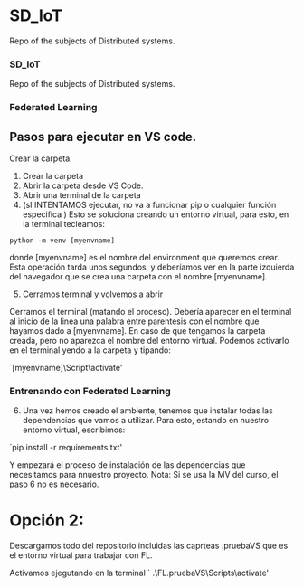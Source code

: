 # SD_IoT
Repo of the subjects of Distributed systems. 

### SD_IoT
Repo of the subjects of Distributed systems. 

### Federated Learning

## Pasos para ejecutar en VS code. 


Crear la carpeta.

1. Crear la carpeta
2. Abrir la carpeta desde VS Code. 
3. Abrir una terminal de la carpeta
4. (sI INTENTAMOS ejecutar, no va a funcionar pip o cualquier función especifica ) Esto se soluciona creando un entorno virtual, para esto, en la terminal tecleamos:

`python -m venv [myenvname]`

donde [myenvname] es el nombre del environment que queremos crear. 
Esta operación tarda unos segundos, y deberíamos ver en la parte izquierda del navegador que se crea una carpeta con el nombre [myenvname].

5.  Cerramos terminal y volvemos a abrir 

Cerramos el terminal (matando el proceso). Debería aparecer en  el terminal  al inicio de la linea una palabra entre  parentesis con el nombre que hayamos dado a [myenvname]. En caso de que tengamos la carpeta creada, pero no aparezca el nombre del entorno virtual. Podemos activarlo en el terminal yendo a la carpeta y tipando:

`[myenvname]\Script\activate'

### Entrenando con Federated Learning

6. Una vez hemos creado el ambiente, tenemos que instalar todas las dependencias que vamos a utilizar. Para esto, estando en nuestro entorno virtual, escribimos:

`pip install -r requirements.txt' 

Y empezará el proceso de instalación de las dependencias que necesitamos para nnuestro proyecto. 
Nota: Si se usa la MV del curso, el paso 6 no es necesario. 



# Opción 2: 

Descargamos todo del repositorio
incluidas las caprteas .pruebaVS que es el entorno virtual para trabajar con FL. 

Activamos  ejegutando en la terminal
` .\FL\.pruebaVS\Scripts\activate'


